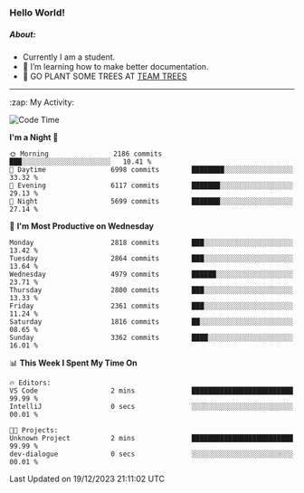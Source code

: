 ### Hello World!

##### About:
- Currently I am a student.
- 🌱 I’m learning how to make better documentation.
- 🌱 GO PLANT SOME TREES AT [TEAM TREES](https://teamtrees.org/)

---
  <summary>:zap: My Activity:</summary>
  
<!--START_SECTION:waka-->
![Code Time](http://img.shields.io/badge/Code%20Time-1%2C267%20hrs%2050%20mins-blue)

**I'm a Night 🦉** 

```text
🌞 Morning                2186 commits        ███░░░░░░░░░░░░░░░░░░░░░░   10.41 % 
🌆 Daytime                6998 commits        ████████░░░░░░░░░░░░░░░░░   33.32 % 
🌃 Evening                6117 commits        ███████░░░░░░░░░░░░░░░░░░   29.13 % 
🌙 Night                  5699 commits        ███████░░░░░░░░░░░░░░░░░░   27.14 % 
```
📅 **I'm Most Productive on Wednesday** 

```text
Monday                   2818 commits        ███░░░░░░░░░░░░░░░░░░░░░░   13.42 % 
Tuesday                  2864 commits        ███░░░░░░░░░░░░░░░░░░░░░░   13.64 % 
Wednesday                4979 commits        ██████░░░░░░░░░░░░░░░░░░░   23.71 % 
Thursday                 2800 commits        ███░░░░░░░░░░░░░░░░░░░░░░   13.33 % 
Friday                   2361 commits        ███░░░░░░░░░░░░░░░░░░░░░░   11.24 % 
Saturday                 1816 commits        ██░░░░░░░░░░░░░░░░░░░░░░░   08.65 % 
Sunday                   3362 commits        ████░░░░░░░░░░░░░░░░░░░░░   16.01 % 
```


📊 **This Week I Spent My Time On** 

```text
🔥 Editors: 
VS Code                  2 mins              █████████████████████████   99.99 % 
IntelliJ                 0 secs              ░░░░░░░░░░░░░░░░░░░░░░░░░   00.01 % 

🐱‍💻 Projects: 
Unknown Project          2 mins              █████████████████████████   99.99 % 
dev-dialogue             0 secs              ░░░░░░░░░░░░░░░░░░░░░░░░░   00.01 % 
```


 Last Updated on 19/12/2023 21:11:02 UTC
<!--END_SECTION:waka-->
